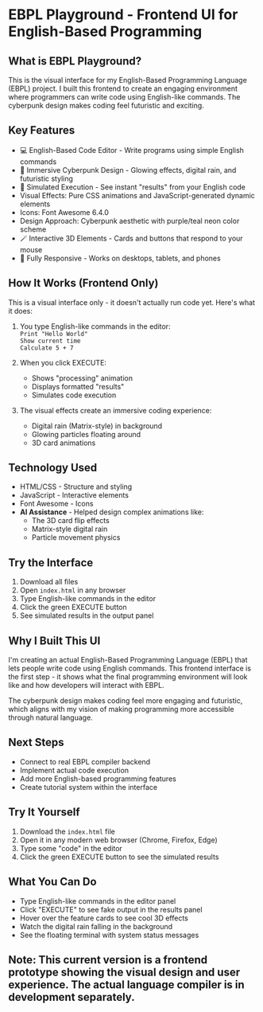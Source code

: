 # EBPL Playground - Frontend UI for English-Based Programming

## What is EBPL Playground?

This is the visual interface for my English-Based Programming Language (EBPL) project. I built this frontend to create an engaging environment where programmers can write code using English-like commands. The cyberpunk design makes coding feel futuristic and exciting.

## Key Features

- 💻 English-Based Code Editor - Write programs using simple English commands
- 🌌 Immersive Cyberpunk Design - Glowing effects, digital rain, and futuristic styling
- 🚀 Simulated Execution - See instant "results" from your English code
- Visual Effects: Pure CSS animations and JavaScript-generated dynamic elements
- Icons: Font Awesome 6.4.0
- Design Approach: Cyberpunk aesthetic with purple/teal neon color scheme
- 🪄 Interactive 3D Elements - Cards and buttons that respond to your mouse
- 📱 Fully Responsive - Works on desktops, tablets, and phones

## How It Works (Frontend Only)

This is a visual interface only - it doesn't actually run code yet. Here's what it does:

1. You type English-like commands in the editor:  
   `Print "Hello World"`  
   `Show current time`  
   `Calculate 5 + 7`

2. When you click EXECUTE:
   - Shows "processing" animation
   - Displays formatted "results"
   - Simulates code execution

3. The visual effects create an immersive coding experience:
   - Digital rain (Matrix-style) in background
   - Glowing particles floating around
   - 3D card animations

## Technology Used

- HTML/CSS - Structure and styling
- JavaScript - Interactive elements
- Font Awesome - Icons
- **AI Assistance** - Helped design complex animations like:
  - The 3D card flip effects
  - Matrix-style digital rain
  - Particle movement physics

## Try the Interface

1. Download all files
2. Open `index.html` in any browser
3. Type English-like commands in the editor
4. Click the green EXECUTE button
5. See simulated results in the output panel

## Why I Built This UI

I'm creating an actual English-Based Programming Language (EBPL) that lets people write code using English commands. This frontend interface is the first step - it shows what the final programming environment will look like and how developers will interact with EBPL.

The cyberpunk design makes coding feel more engaging and futuristic, which aligns with my vision of making programming more accessible through natural language.

## Next Steps

- Connect to real EBPL compiler backend
- Implement actual code execution
- Add more English-based programming features
- Create tutorial system within the interface

## Try It Yourself

1. Download the `index.html` file
2. Open it in any modern web browser (Chrome, Firefox, Edge)
3. Type some "code" in the editor
4. Click the green EXECUTE button to see the simulated results

## What You Can Do

- Type English-like commands in the editor panel
- Click "EXECUTE" to see fake output in the results panel
- Hover over the feature cards to see cool 3D effects
- Watch the digital rain falling in the background
- See the floating terminal with system status messages

## Note: This current version is a frontend prototype showing the visual design and user experience. The actual language compiler is in development separately.

